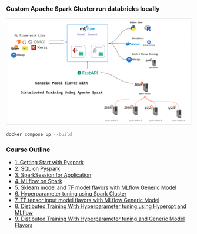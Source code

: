 ### Custom Apache Spark Cluster run databricks locally

![spark_image](./images/spark_cluster.png)

```bash
docker compose up --build
```


### Course Outline
- [1. Getting Start with Pyspark](./jobs/v1_getting_start.ipynb)
- [2. SQL on Pyspark](./jobs/v2_sql_on_spark.ipynb)
- [3. SparkSession for Application](./jobs/v3_sparkSession.ipynb)
- [4. MLflow on Spark](./jobs/v4_mlflow_onspark.ipynb)
- [5. Sklearn model and TF model flavors with MLflow Generic Model ](./jobs/mlflow_model_generic_flavor_1.ipynb)
- [6. Hyperparameter tuning using Spark Cluster ](./jobs/v6_hper_param.ipynb)
- [7. TF tensor input model flavors with MLflow Generic Model](./jobs/mlflow_model_generic_flavor_2.ipynb)
- [8. Distibuted Training With Hyperparameter tuning using Hyperopt and MLflow](./jobs/distibuted_trainingAnd_params_tuning_with_mlflow.ipynb)
- [9. Distibuted Training With Hyperparameter tuning and Generic Model Flavors](./jobs/ds_with_mlflow_flavor.ipynb)